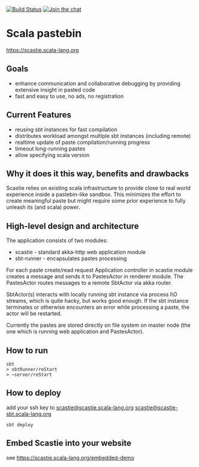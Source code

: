 [![Build Status](http://drone.geirsson.com:8001/api/badges/scalacenter/scastie/status.svg)](http://drone.geirsson.com:8001/scalacenter/scastie) [![Join the chat](https://badges.gitter.im/scalacenter/scastie.svg)](https://gitter.im/scalacenter/scastie)

# Scala pastebin

https://scastie.scala-lang.org

## Goals

*  enhance communication and collaborative debugging by providing
   extensive insight in pasted code
*  fast and easy to use, no ads, no registration

## Current Features

*  reusing sbt instances for fast compilation
*  distributes workload amongst multiple sbt instances (including remote)
*  realtime update of paste compilation/running progress
*  timeout long-running pastes
*  allow specifying scala version

## Why it does it this way, benefits and drawbacks

Scastie relies on existing scala infrastructure to provide close to real world experience inside
a pastebin-like sandbox. This minimizes the effort to create meaningful paste but might require some
prior experience to fully unleash its (and scala) power.

## High-level design and architecture

The application consists of two modules:

-  scastie - standard akka-http web application module
-  sbt-runner - encapsulates pastes processing

For each paste create/read request Application controller in scastie module creates a message 
and sends it to PastesActor in renderer module. The PastesActor routes messages to a remote 
SbtActor via akka router.

SbtActor(s) interacts with locally running sbt instance via process I\O streams, which is quite 
hacky, but works good enough. If the sbt instance terminates or otherwise encounters an error 
while processing a paste, the actor will be restarted.

Currently the pastes are stored directly on file system on master node (the one which is running 
web application and PastesActor). 

## How to run

```
sbt
> sbtRunner/reStart
> ~server/reStart
```

## How to deploy

add your ssh key to
scastie@scastie.scala-lang.org
scastie@scastie-sbt.scala-lang.org

`sbt deploy`

## Embed Scastie into your website

see https://scastie.scala-lang.org/embedded-demo
